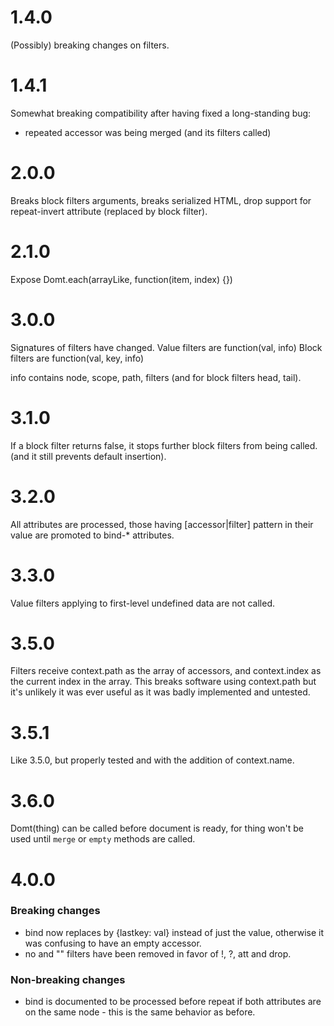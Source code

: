 1.4.0
=====

(Possibly) breaking changes on filters.

1.4.1
=====

Somewhat breaking compatibility after having fixed a long-standing bug:
- repeated accessor was being merged (and its filters called)

2.0.0
=====

Breaks block filters arguments, breaks serialized HTML, drop support for
repeat-invert attribute (replaced by block filter).

2.1.0
=====

Expose Domt.each(arrayLike, function(item, index) {})

3.0.0
=====

Signatures of filters have changed.
Value filters are function(val, info)
Block filters are function(val, key, info)

info contains node, scope, path, filters (and for block filters head, tail).

3.1.0
=====

If a block filter returns false, it stops further block filters from being called.
(and it still prevents default insertion).

3.2.0
=====

All attributes are processed, those having [accessor|filter] pattern in their
value are promoted to bind-* attributes.

3.3.0
=====

Value filters applying to first-level undefined data are not called.

3.5.0
=====

Filters receive context.path as the array of accessors, and context.index as
the current index in the array.
This breaks software using context.path but it's unlikely it was ever useful as
it was badly implemented and untested.

3.5.1
=====

Like 3.5.0, but properly tested and with the addition of context.name.

3.6.0
=====

Domt(thing) can be called before document is ready, for thing won't be
used until `merge` or `empty` methods are called.

4.0.0
=====

### Breaking changes
* bind now replaces by {lastkey: val} instead of just the value, otherwise it
  was confusing to have an empty accessor.
* no and "" filters have been removed in favor of !, ?, att and drop.

### Non-breaking changes
* bind is documented to be processed before repeat if both attributes are on
the same node - this is the same behavior as before.

